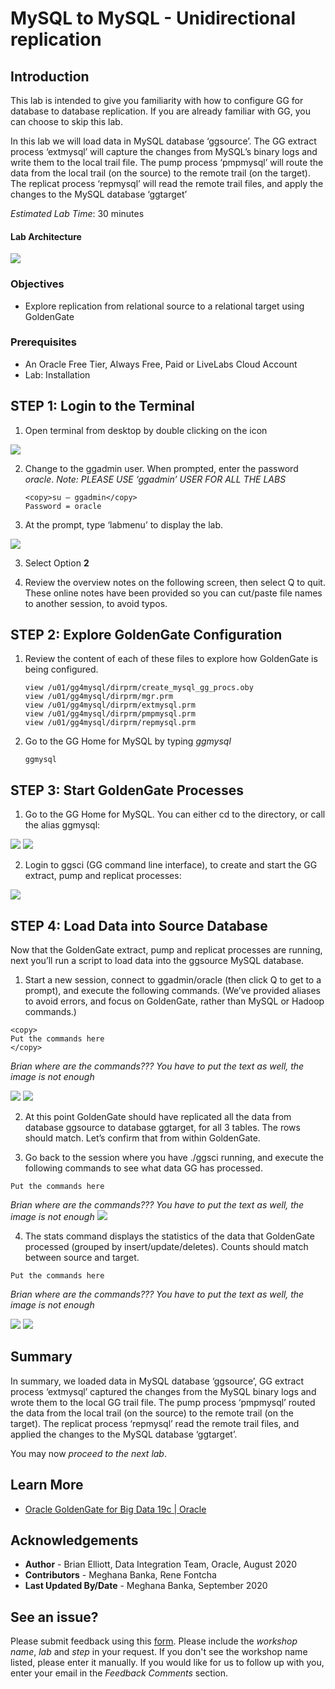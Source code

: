 #  MySQL to MySQL - Unidirectional replication

## Introduction

This lab is intended to give you familiarity with how to configure GG for database to database replication. If you are already familiar with GG, you can choose to skip this lab.

In this lab we will load data in MySQL database ‘ggsource’. The GG extract process ‘extmysql’ will capture the changes from MySQL’s binary logs and write them to the local trail file. The pump process ‘pmpmysql’ will route the data from the local trail (on the source) to the remote trail (on the target). The replicat process ‘repmysql’ will read the remote trail files, and apply the changes to the MySQL database ‘ggtarget’

*Estimated Lab Time*:  30 minutes

#### Lab Architecture

  ![](./images/image200_1.png " ")

### Objectives
- Explore replication from relational source to a relational target using GoldenGate

### Prerequisites
* An Oracle Free Tier, Always Free, Paid or LiveLabs Cloud Account
* Lab: Installation

## **STEP 1**: Login to the Terminal

1. Open terminal from desktop by double clicking on the icon

  ![](./images/terminal2.png " ")

2.  Change to the ggadmin user.  When prompted, enter the password *oracle*.  *Note: PLEASE USE ‘ggadmin’ USER FOR ALL THE LABS*
    ````
    <copy>su – ggadmin</copy>
    Password = oracle
    ````

3. At the prompt, type  ‘labmenu’ to display the lab.

  ![](./images/a_labmenu2.png " ")

3. Select Option **2**

4. Review the overview notes on the following screen, then select Q to quit. These online notes have been provided so you can cut/paste file names to another session, to avoid typos.

## **STEP 2**: Explore GoldenGate Configuration
1. Review the content of each of these files to explore how GoldenGate is being configured.

    ````
    view /u01/gg4mysql/dirprm/create_mysql_gg_procs.oby
    view /u01/gg4mysql/dirprm/mgr.prm
    view /u01/gg4mysql/dirprm/extmysql.prm
    view /u01/gg4mysql/dirprm/pmpmysql.prm
    view /u01/gg4mysql/dirprm/repmysql.prm
    ````

2. Go to the GG Home for MySQL by typing *ggmysql*
    ````
    ggmysql
    ````

## **STEP 3**: Start GoldenGate Processes

1. Go to the GG Home for MySQL. You can either cd to the directory, or call the alias ggmysql:

  ![](./images/a_2.png " ")
  ![](./images/a3.png " ")

2. Login to ggsci (GG command line interface), to create and start the GG extract, pump and replicat
processes:

  ![](./images/a4.png " ")

## **STEP 4**: Load Data into Source Database

Now that the GoldenGate extract, pump and replicat processes are running, next you’ll run a script to load data into the ggsource MySQL database.

1. Start a new session, connect to ggadmin/oracle (then click Q to get to a prompt), and execute the following commands. (We’ve provided aliases to avoid errors, and focus on GoldenGate, rather than MySQL or Hadoop commands.)

  ````
  <copy>
  Put the commands here
  </copy>
  ````
*Brian where are the commands??? You have to put the text as well, the image is not enough*

   ![](./images/a5.png " ")
   ![](./images/a6.png " ")

2. At this point GoldenGate should have replicated all the data from database ggsource to database ggtarget, for all 3 tables. The rows should match. Let’s confirm that from within GoldenGate.

3. Go back to the session where you have ./ggsci running, and execute the following commands to see what data GG has processed.

  ````
  Put the commands here
  ````
*Brian where are the commands??? You have to put the text as well, the image is not enough*
    ![](./images/a7.png " ")

4.  The stats command displays the statistics of the data that GoldenGate processed (grouped by insert/update/deletes). Counts should match between source and target.

  ````
  Put the commands here
  ````
*Brian where are the commands??? You have to put the text as well, the image is not enough*

  ![](./images/a8.png " ")
  ![](./images/a9.png " ")


## Summary
In summary, we loaded data in MySQL database ‘ggsource’, GG extract process ‘extmysql’ captured the changes from the MySQL binary logs and wrote them to the local GG trail file. The pump process ‘pmpmysql’ routed the data from the local trail (on the source) to the remote trail (on the target). The replicat process ‘repmysql’ read the remote trail files, and applied the changes to the MySQL database ‘ggtarget’.

You may now *proceed to the next lab*.

## Learn More

* [Oracle GoldenGate for Big Data 19c | Oracle](https://www.oracle.com/middleware/data-integration/goldengate/big-data/)

## Acknowledgements
* **Author** - Brian Elliott, Data Integration Team, Oracle, August 2020
* **Contributors** - Meghana Banka, Rene Fontcha
* **Last Updated By/Date** - Meghana Banka, September 2020


## See an issue?
Please submit feedback using this [form](https://apexapps.oracle.com/pls/apex/f?p=133:1:::::P1_FEEDBACK:1). Please include the *workshop name*, *lab* and *step* in your request.  If you don't see the workshop name listed, please enter it manually. If you would like for us to follow up with you, enter your email in the *Feedback Comments* section.
